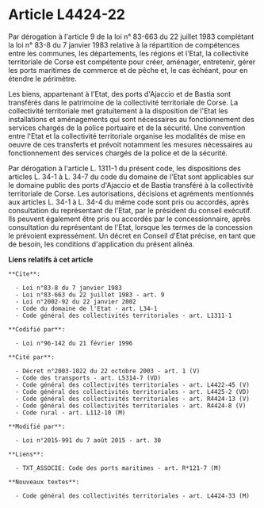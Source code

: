 # Article L4424-22

Par dérogation à l'article 9 de la loi n° 83-663 du 22 juillet 1983 complétant la loi n° 83-8 du 7 janvier 1983 relative à la
répartition de compétences entre les communes, les départements, les régions et l'Etat, la collectivité territoriale de Corse
est compétente pour créer, aménager, entretenir, gérer les ports maritimes de commerce et de pêche et, le cas échéant, pour
en étendre le périmètre. 

Les biens, appartenant à l'Etat, des ports d'Ajaccio et de Bastia sont transférés dans le patrimoine de la collectivité
territoriale de Corse. La collectivité territoriale met gratuitement à la disposition de l'Etat les installations et
aménagements qui sont nécessaires au fonctionnement des services chargés de la police portuaire et de la sécurité. Une
convention entre l'Etat et la collectivité territoriale organise les modalités de mise en oeuvre de ces transferts et prévoit
notamment les mesures nécessaires au fonctionnement des services chargés de la police et de la sécurité. 

Par dérogation à l'article L. 1311-1 du présent code, les dispositions des articles L. 34-1 à L. 34-7 du code du domaine de
l'Etat sont applicables sur le domaine public des ports d'Ajaccio et de Bastia transféré à la collectivité territoriale de
Corse. Les autorisations, décisions et agréments mentionnés aux articles L. 34-1 à L. 34-4 du même code sont pris ou
accordés, après consultation du représentant de l'Etat, par le président du conseil exécutif. Ils peuvent également être pris
ou accordés par le concessionnaire, après consultation du représentant de l'Etat, lorsque les termes de la concession le
prévoient expressément. Un décret en Conseil d'Etat précise, en tant que de besoin, les conditions d'application du présent
alinéa.

**Liens relatifs à cet article**

	**Cite**:

	  - Loi n°83-8 du 7 janvier 1983
	  - Loi n°83-663 du 22 juillet 1983 - art. 9
	  - Loi n°2002-92 du 22 janvier 2002
	  - Code du domaine de l'Etat - art. L34-1
	  - Code général des collectivités territoriales - art. L1311-1

	**Codifié par**:

	  - Loi n°96-142 du 21 février 1996

	**Cité par**:

	  - Décret n°2003-1022 du 22 octobre 2003 - art. 1 (V)
	  - Code des transports - art. L5314-7 (VD)
	  - Code général des collectivités territoriales - art. L4422-45 (V)
	  - Code général des collectivités territoriales - art. L4425-2 (VD)
	  - Code général des collectivités territoriales - art. R4424-13 (V)
	  - Code général des collectivités territoriales - art. R4424-8 (V)
	  - Code rural - art. L112-10 (M)

	**Modifié par**:

	  - Loi n°2015-991 du 7 août 2015 - art. 30

	**Liens**:

	  - TXT_ASSOCIE: Code des ports maritimes - art. R*121-7 (M)

	**Nouveaux textes**:

	  - Code général des collectivités territoriales - art. L4424-33 (M)
